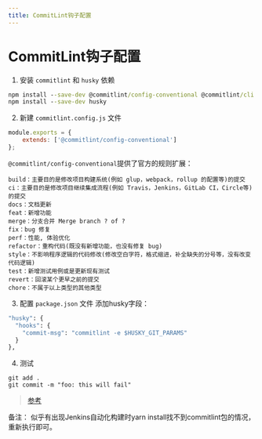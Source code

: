 ```yaml
---
title: CommitLint钩子配置
---
```


# CommitLint钩子配置

1. 安装 `commitlint` 和 `husky` 依赖
```cmd
npm install --save-dev @commitlint/config-conventional @commitlint/cli
npm install --save-dev husky
```

2. 新建 `commitlint.config.js` 文件
```javascript
module.exports = {
    extends: ['@commitlint/config-conventional']
};
```
`@commitlint/config-conventional`提供了官方的规则扩展：
```
build：主要目的是修改项目构建系统(例如 glup，webpack，rollup 的配置等)的提交
ci：主要目的是修改项目继续集成流程(例如 Travis，Jenkins，GitLab CI，Circle等)的提交
docs：文档更新
feat：新增功能
merge：分支合并 Merge branch ? of ?
fix：bug 修复
perf：性能, 体验优化
refactor：重构代码(既没有新增功能，也没有修复 bug)
style：不影响程序逻辑的代码修改(修改空白字符，格式缩进，补全缺失的分号等，没有改变代码逻辑)
test：新增测试用例或是更新现有测试
revert：回滚某个更早之前的提交
chore：不属于以上类型的其他类型
```

3. 配置 `package.json` 文件
添加husky字段：
```cmd
"husky": {
  "hooks": {
    "commit-msg": "commitlint -e $HUSKY_GIT_PARAMS"
  }
},
```

4. 测试
```git
git add .
git commit -m "foo: this will fail"
```

> [参考](https://segmentfault.com/a/1190000015798675?utm_source=tag-newest)

备注：
似乎有出现Jenkins自动化构建时yarn install找不到commitlint包的情况，重新执行即可。